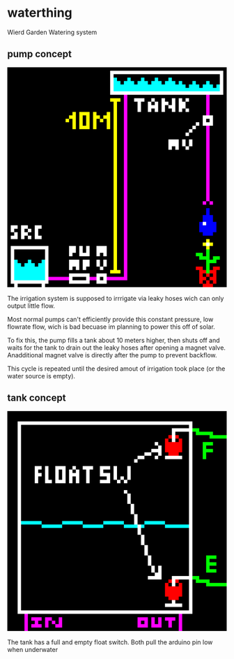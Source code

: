 # waterthing
 Wierd Garden Watering system
 
## pump concept
![concept pixelart of the setup](images/concept_pixelart_hires.png)
 
The irrigation system is supposed to irrrigate via leaky hoses wich can only output little flow.

Most normal pumps can't efficiently provide this constant pressure, low flowrate flow, wich is bad becuase im planning to power this off of solar.

To fix this, the pump fills a tank about 10 meters higher, then shuts off and waits for the tank to drain out the leaky hoses after opening a magnet valve. Anadditional magnet valve is directly after the pump to prevent backflow.

This cycle is repeated until the desired amout of irrigation took place (or the water source is empty).

## tank concept
![concept pixelart of the tank](images/tank_pixelart_hires.png)

The tank has a full and empty float switch. Both pull the arduino pin low when underwater
